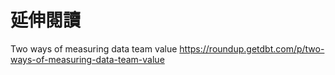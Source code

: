 # 延伸閱讀

Two ways of measuring data team value
https://roundup.getdbt.com/p/two-ways-of-measuring-data-team-value 